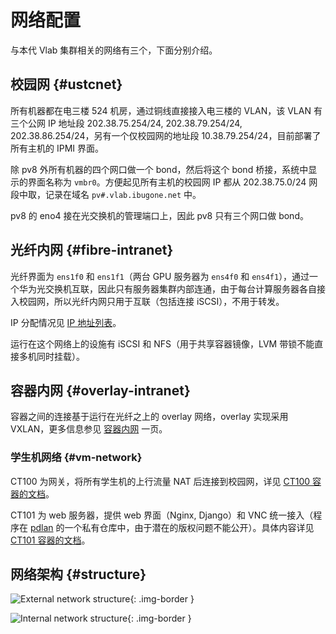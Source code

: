 # 网络配置

与本代 Vlab 集群相关的网络有三个，下面分别介绍。

## 校园网 {#ustcnet}

所有机器都在电三楼 524 机房，通过铜线直接接入电三楼的 VLAN，该 VLAN 有三个公网 IP 地址段 202.38.75.254/24, 202.38.79.254/24, 202.38.86.254/24，另有一个仅校园网的地址段 10.38.79.254/24，目前部署了所有主机的 IPMI 界面。

除 pv8 外所有机器的四个网口做一个 bond，然后将这个 bond 桥接，系统中显示的界面名称为 `vmbr0`。方便起见所有主机的校园网 IP 都从 202.38.75.0/24 网段中取，记录在域名 `pv#.vlab.ibugone.net` 中。

pv8 的 eno4 接在光交换机的管理端口上，因此 pv8 只有三个网口做 bond。

## 光纤内网 {#fibre-intranet}

光纤界面为 `ens1f0` 和 `ens1f1`（两台 GPU 服务器为 `ens4f0` 和 `ens4f1`），通过一个华为光交换机互联，因此只有服务器集群内部连通，由于每台计算服务器各自接入校园网，所以光纤内网只用于互联（包括连接 iSCSI），不用于转发。

IP 分配情况见 [IP 地址列表](ips.md)。

运行在这个网络上的设施有 iSCSI 和 NFS（用于共享容器镜像，LVM 带锁不能直接多机同时挂载）。

## 容器内网 {#overlay-intranet}

容器之间的连接基于运行在光纤之上的 overlay 网络，overlay 实现采用 VXLAN，更多信息参见 [容器内网](intranet.md) 一页。

### 学生机网络 {#vm-network}

CT100 为网关，将所有学生机的上行流量 NAT 后连接到校园网，详见 [CT100 容器的文档](../servers/ct100.md)。

CT101 为 web 服务器，提供 web 界面（Nginx, Django）和 VNC 统一接入（程序在 [pdlan](https://github.com/pdlan) 的一个私有仓库中，由于潜在的版权问题不能公开）。具体内容详见 [CT101 容器的文档](../servers/ct101.md)。

## 网络架构 {#structure}

![External network structure](https://image.ibugone.com/vlab/network-external-1.png){: .img-border }

![Internal network structure](https://image.ibugone.com/vlab/network-internal.png){: .img-border }

